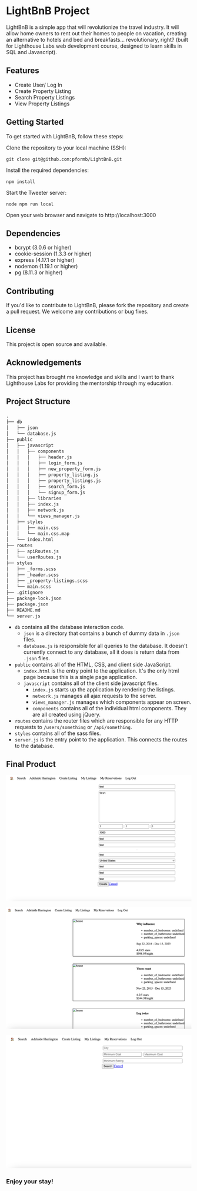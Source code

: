 
# LightBnB Project

LightBnB is a simple app that will revolutionize the travel industry. It will allow home owners to rent out their homes to people on vacation, creating an alternative to hotels and bed and breakfasts... revolutionary, right? (built for Lighthouse Labs web development course, designed to learn skills in SQL and Javascript). 


## Features

- Create User/ Log In
- Create Property Listing
- Search Property Listings
- View Property Listings 

## Getting Started

To get started with LightBnB, follow these steps:

Clone the repository to your local machine (SSH):

```shell
git clone git@github.com:pformb/LightBnB.git
```

 Install the required dependencies:

```shell
npm install
```

Start the Tweeter server:

```shell
node npm run local
```

Open your web browser and navigate to http://localhost:3000


## Dependencies

- bcrypt (3.0.6 or higher)
- cookie-session (1.3.3 or higher)
- express (4.17.1 or higher)
- nodemon (1.19.1 or higher)
- pg (8.11.3 or higher)


## Contributing

If you'd like to contribute to LightBnB, please fork the repository and create a pull request. We welcome any contributions or bug fixes.

## License

This project is open source and available.

## Acknowledgements

This project has brought me knowledge and skills and I want to thank Lighthouse Labs for providing the mentorship through my education.

## Project Structure

```
.
├── db
│   ├── json
│   └── database.js
├── public
│   ├── javascript
│   │   ├── components 
│   │   │   ├── header.js
│   │   │   ├── login_form.js
│   │   │   ├── new_property_form.js
│   │   │   ├── property_listing.js
│   │   │   ├── property_listings.js
│   │   │   ├── search_form.js
│   │   │   └── signup_form.js
│   │   ├── libraries
│   │   ├── index.js
│   │   ├── network.js
│   │   └── views_manager.js
│   ├── styles
│   │   ├── main.css
│   │   └── main.css.map
│   └── index.html
├── routes
│   ├── apiRoutes.js
│   └── userRoutes.js
├── styles  
│   ├── _forms.scss
│   ├── _header.scss
│   ├── _property-listings.scss
│   └── main.scss
├── .gitignore
├── package-lock.json
├── package.json
├── README.md
└── server.js
```

* `db` contains all the database interaction code.
  * `json` is a directory that contains a bunch of dummy data in `.json` files.
  * `database.js` is responsible for all queries to the database. It doesn't currently connect to any database, all it does is return data from `.json` files.
* `public` contains all of the HTML, CSS, and client side JavaScript. 
  * `index.html` is the entry point to the application. It's the only html page because this is a single page application.
  * `javascript` contains all of the client side javascript files.
    * `index.js` starts up the application by rendering the listings.
    * `network.js` manages all ajax requests to the server.
    * `views_manager.js` manages which components appear on screen.
    * `components` contains all of the individual html components. They are all created using jQuery.
* `routes` contains the router files which are responsible for any HTTP requests to `/users/something` or `/api/something`. 
* `styles` contains all of the sass files. 
* `server.js` is the entry point to the application. This connects the routes to the database.


## Final Product

!["Screenshot of Create Listings Page"](https://github.com/pformb/LightBnB/blob/master/docs/create-listings-page.png?raw=true)

!["Screenshot of My Listings Page"](https://github.com/pformb/LightBnB/blob/master/docs/my-listings-page.png?raw=true)

!["Screenshot of Search Listings Page"](https://github.com/pformb/LightBnB/blob/master/docs/search-listings-page.png?raw=true)


### Enjoy your stay!

